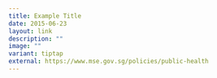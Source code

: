 ```yaml
---
title: Example Title
date: 2015-06-23
layout: link
description: ""
image: ""
variant: tiptap
external: https://www.mse.gov.sg/policies/public-health
---
```

